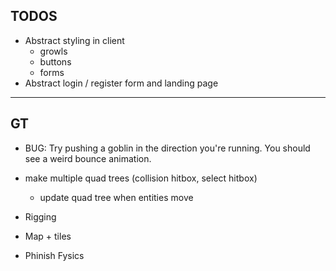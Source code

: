 ## TODOS

- Abstract styling in client
  - growls
  - buttons
  - forms
- Abstract login / register form and landing page

---

## GT

- BUG: Try pushing a goblin in the direction you're running. You should see a weird bounce animation.

* make multiple quad trees (collision hitbox, select hitbox)

  - update quad tree when entities move

* Rigging
* Map + tiles
* Phinish Fysics
